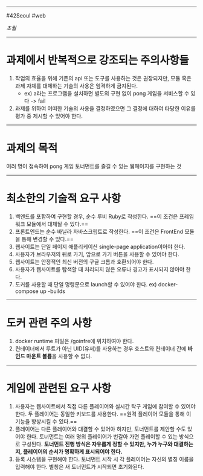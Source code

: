 
---

#42Seoul #web

*초월*

---

# 과제에서 반복적으로 강조되는 주의사항들

1. 작업의 효율을 위해 기존의 api 또는 도구를 사용하는 것은 권장되지만, 모듈 혹은 과제 자체를 대체하는 기술의 사용은 엄격하게 금지된다.
	- ex) a라는 프로그램을 설치하면 별도의 구현 없이 pong 게임을 서비스할 수 있다 -> fail
2. 과제를 위하여 어떠한 기술의 사용을 결정하였으면 그 결정에 대하여 타당한 이유를 평가 중 제시할 수 있어야 한다.

---

# 과제의 목적

여러 명이 접속하여 pong 게임 토너먼트를 즐길 수 있는 웹페이지를 구현하는 것

---

# 최소한의 기술적 요구 사항

1. 백엔드를 포함하여 구현할 경우, 순수 루비 Ruby로 작성한다. ==이 조건은 프레임워크 모듈에서 대체될 수 있다.==
2. 프론트엔드는 순수 바닐라 자바스크립트로 작성한다. ==이 조건은 FrontEnd 모듈을 통해 변경할 수 있다.==
3. 웹사이트는 단일 페이지 애플리케이션 single-page application이어야 한다.
4. 사용자가 브라우저의 뒤로 가기, 앞으로 가기 버튼을 사용할 수 있어야 한다.
5. 웹사이트는 안정적인 최신 버전의 구글 크롬과 호환되어야 한다.
6. 사용자가 웹사이트를 탐색할 때 처리되지 않은 오류나 경고가 표시되지 않아야 한다.
7. 도커를 사용할 때 단일 명령문으로 launch할 수 있어야 한다. ex) docker-compose up -builds

---

# 도커 관련 주의 사항

1. docker runtime 파일은 /goinfre에 위치하여야 한다.
2. 컨테이너에서 루트가 아닌 UID(유저)를 사용하는 경우 호스트와 컨테이너 간에 **바인드 마운트 볼륨**을 사용할 수 없다.

---

# 게임에 관련된 요구 사항

1. 사용자는 웹사이트에서 직접 다른 플레이어와 실시간 탁구 게임에 참여할 수 있어야 한다. 두 플레이어는 동일한 키보드를 사용한다. ==원격 플레이어 모듈을 통해 이 기능을 향상시킬 수 있다.==
2. 플레이어는 다른 플레이어와 대결할 수 있어야 하지만, 토너먼트를 제안할 수도 있어야 한다. 토너먼트는 여러 명의 플레이어가 번갈아 가면 플레이할 수 있는 방식으로 구성된다. **토너먼트 진행 방식은 자유롭게 정할 수 있지만, 누가 누구와 대결하는지, 플레이어의 순서가 명확하게 표시되어야 한다.**
3. 등록 시스템을 구현해야 한다. 토너먼트 시작 시 각 플레이어는 자신의 별칭 이름을 입력해야 한다. 별칭은 새 토너먼트가 시작되면 초기화된다.

